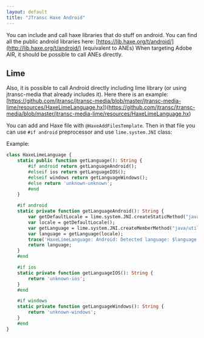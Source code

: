 ```yaml
---
layout: default
title: "JTransc Haxe Android"
---
```


You can include and call haxe libraries that do stuff on android.
You can find all the public android libraries here: [https://lib.haxe.org/t/android/](http://lib.haxe.org/t/android/) (equivalent to ANEs)
When targeting Adobe AIR, it should be possible to call ANEs directly.

## Lime

Also, it is possible to call Android directly including lime library (or using jtransc-media that already includes it).
Here there is an example: [https://github.com/jtransc/jtransc-media/blob/master/jtransc-media-lime/resources/HaxeLimeLanguage.hx])(https://github.com/jtransc/jtransc-media/blob/master/jtransc-media-lime/resources/HaxeLimeLanguage.hx)

You can add and Haxe file with `@HaxeAddFilesTemplate`. Then in that file you can use `#if android` preprocessor and use `lime.system.JNI` class:

Example:

```haxe
class HaxeLimeLanguage {
	static public function getLanguage(): String {
		#if android return getLanguageAndroid();
		#elseif ios return getLanguageIOS();
		#elseif windows return getLanguageWindows();
		#else return 'unknown-unknown';
		#end
	}

	#if android
	static private function getLanguageAndroid(): String {
		var getDefaultLocale = lime.system.JNI.createStaticMethod("java/util/Locale", "getDefault", "()Ljava/util/Locale;");
		var locale = getDefaultLocale();
		var getLanguage = lime.system.JNI.createMemberMethod("java/util/Locale", "getLanguage", "()Ljava/lang/String;");
		var language = getLanguage(locale);
		trace('HaxeLimeLanguage: Android: Detected language: $language');
		return language;
	}
	#end

	#if ios
	static private function getLanguageIOS(): String {
		return 'unknown-ios';
	}
	#end

	#if windows
	static private function getLanguageWindows(): String {
		return 'unknown-windows';
	}
	#end
}
```
